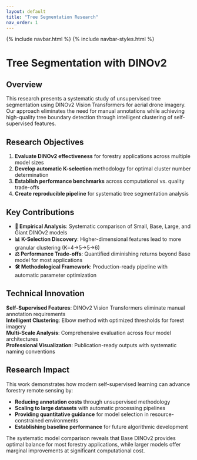 ```yaml
---
layout: default
title: "Tree Segmentation Research"
nav_order: 1
---
```


{% include navbar.html %}
{% include navbar-styles.html %}

# Tree Segmentation with DINOv2

## Overview

This research presents a systematic study of unsupervised tree segmentation using DINOv2 Vision Transformers for aerial drone imagery. Our approach eliminates the need for manual annotations while achieving high-quality tree boundary detection through intelligent clustering of self-supervised features.

## Research Objectives

1. **Evaluate DINOv2 effectiveness** for forestry applications across multiple model sizes
2. **Develop automatic K-selection** methodology for optimal cluster number determination  
3. **Establish performance benchmarks** across computational vs. quality trade-offs
4. **Create reproducible pipeline** for systematic tree segmentation analysis

## Key Contributions

- **🔬 Empirical Analysis**: Systematic comparison of Small, Base, Large, and Giant DINOv2 models
- **📊 K-Selection Discovery**: Higher-dimensional features lead to more granular clustering (K=4→5→5→6)
- **⚖️ Performance Trade-offs**: Quantified diminishing returns beyond Base model for most applications
- **🛠️ Methodological Framework**: Production-ready pipeline with automatic parameter optimization

## Technical Innovation

**Self-Supervised Features**: DINOv2 Vision Transformers eliminate manual annotation requirements  
**Intelligent Clustering**: Elbow method with optimized thresholds for forest imagery  
**Multi-Scale Analysis**: Comprehensive evaluation across four model architectures  
**Professional Visualization**: Publication-ready outputs with systematic naming conventions

## Research Impact

This work demonstrates how modern self-supervised learning can advance forestry remote sensing by:
- **Reducing annotation costs** through unsupervised methodology
- **Scaling to large datasets** with automatic processing pipelines  
- **Providing quantitative guidance** for model selection in resource-constrained environments
- **Establishing baseline performance** for future algorithmic development

The systematic model comparison reveals that Base DINOv2 provides optimal balance for most forestry applications, while larger models offer marginal improvements at significant computational cost.


